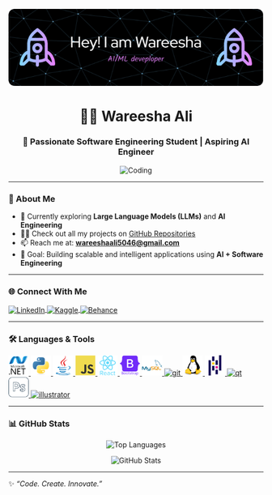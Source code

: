 <p align="center">
  <img src="github.png" alt="Banner" />
</p>

<h1 align="center">👩‍💻 Wareesha Ali</h1>
<h3 align="center">🚀 Passionate Software Engineering Student | Aspiring AI Engineer</h3>

<p align="center">
  <img align="center" alt="Coding" width="400" src="https://mir-s3-cdn-cf.behance.net/project_modules/disp/601014116770475.6068beff4640a.gif">
</p>

---

### 🌟 About Me  
- 🔭 Currently exploring **Large Language Models (LLMs)** and **AI Engineering**  
- 👨‍💻 Check out all my projects on [GitHub Repositories](https://github.com/wareeshaali2003?tab=repositories)  
- 📫 Reach me at: **wareeshaali5046@gmail.com**  
- 🎯 Goal: Building scalable and intelligent applications using **AI + Software Engineering**  

---

### 🌐 Connect With Me  
<p align="left">
  <a href="https://www.linkedin.com/in/warisha-ali-5411a3239/" target="_blank">
    <img align="center" src="https://cdn.jsdelivr.net/gh/devicons/devicon/icons/linkedin/linkedin-original.svg" alt="LinkedIn" height="30" width="40"/>
  </a>
  <a href="https://www.kaggle.com/wareeshaali" target="_blank">
    <img align="center" src="https://cdn.jsdelivr.net/gh/devicons/devicon/icons/kaggle/kaggle-original.svg" alt="Kaggle" height="30" width="40"/>
  </a>
  <a href="https://www.behance.net/wareeshaali" target="_blank">
    <img align="center" src="https://cdn.jsdelivr.net/gh/devicons/devicon/icons/behance/behance-original.svg" alt="Behance" height="30" width="40"/>
  </a>
</p>

---

### 🛠️ Languages & Tools  
<p align="left">  
  <a href="https://dotnet.microsoft.com/apps/aspnet/mvc" target="_blank"> 
    <img src="https://raw.githubusercontent.com/devicons/devicon/master/icons/dot-net/dot-net-original-wordmark.svg" alt="aspnet" width="40" height="40"/> 
  </a>
  <a href="https://www.python.org" target="_blank"> 
    <img src="https://raw.githubusercontent.com/devicons/devicon/master/icons/python/python-original.svg" alt="python" width="40" height="40"/> 
  </a>
  <a href="https://www.java.com" target="_blank"> 
    <img src="https://raw.githubusercontent.com/devicons/devicon/master/icons/java/java-original.svg" alt="java" width="40" height="40"/> 
  </a>
  <a href="https://developer.mozilla.org/en-US/docs/Web/JavaScript" target="_blank"> 
    <img src="https://raw.githubusercontent.com/devicons/devicon/master/icons/javascript/javascript-original.svg" alt="javascript" width="40" height="40"/> 
  </a>
  <a href="https://reactjs.org/" target="_blank"> 
    <img src="https://raw.githubusercontent.com/devicons/devicon/master/icons/react/react-original-wordmark.svg" alt="react" width="40" height="40"/> 
  </a>
  <a href="https://getbootstrap.com" target="_blank"> 
    <img src="https://raw.githubusercontent.com/devicons/devicon/master/icons/bootstrap/bootstrap-plain-wordmark.svg" alt="bootstrap" width="40" height="40"/> 
  </a>
  <a href="https://www.mysql.com/" target="_blank"> 
    <img src="https://raw.githubusercontent.com/devicons/devicon/master/icons/mysql/mysql-original-wordmark.svg" alt="mysql" width="40" height="40"/> 
  </a>
  <a href="https://git-scm.com/" target="_blank"> 
    <img src="https://www.vectorlogo.zone/logos/git-scm/git-scm-icon.svg" alt="git" width="40" height="40"/> 
  </a>
  <a href="https://www.linux.org/" target="_blank"> 
    <img src="https://raw.githubusercontent.com/devicons/devicon/master/icons/linux/linux-original.svg" alt="linux" width="40" height="40"/> 
  </a>
  <a href="https://pandas.pydata.org/" target="_blank"> 
    <img src="https://raw.githubusercontent.com/devicons/devicon/2ae2a900d2f041da66e950e4d48052658d850630/icons/pandas/pandas-original.svg" alt="pandas" width="40" height="40"/> 
  </a>
  <a href="https://www.qt.io/" target="_blank"> 
    <img src="https://upload.wikimedia.org/wikipedia/commons/0/0b/Qt_logo_2016.svg" alt="qt" width="40" height="40"/> 
  </a>
  <a href="https://www.adobe.com/products/photoshop.html" target="_blank"> 
    <img src="https://raw.githubusercontent.com/devicons/devicon/master/icons/photoshop/photoshop-line.svg" alt="photoshop" width="40" height="40"/> 
  </a>
  <a href="https://www.adobe.com/in/products/illustrator.html" target="_blank"> 
    <img src="https://www.vectorlogo.zone/logos/adobe_illustrator/adobe_illustrator-icon.svg" alt="illustrator" width="40" height="40"/> 
  </a>
</p>


---

### 📊 GitHub Stats  
<p align="center">
  <img src="https://github-readme-stats.vercel.app/api/top-langs?username=wareeshaali2003&show_icons=true&locale=en&layout=compact" alt="Top Languages" />
</p>

<p align="center">
  <img src="https://github-readme-stats.vercel.app/api?username=wareeshaali2003&show_icons=true&locale=en" alt="GitHub Stats" />
</p>

---
✨ _“Code. Create. Innovate.”_  
